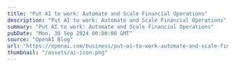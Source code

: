 ```yaml
---
title: "Put AI to work: Automate and Scale Financial Operations"
description: "Put AI to work: Automate and Scale Financial Operations"
summary: "Put AI to work: Automate and Scale Financial Operations"
pubDate: "Mon, 30 Sep 2024 00:00:00 GMT"
source: "OpenAI Blog"
url: "https://openai.com/business/put-ai-to-work-automate-and-scale-financial-operations"
thumbnail: "/assets/ai-icon.png"
---
```


